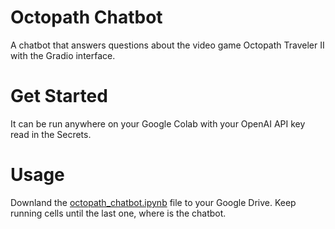 # Octopath Chatbot
A chatbot that answers questions about the video game Octopath Traveler II with the Gradio interface.

# Get Started
It can be run anywhere on your Google Colab with your OpenAI API key read in the Secrets. 

# Usage
Downland the [octopath_chatbot.ipynb](octopath_chatbot.ipynb) file to your Google Drive. Keep running cells until the last one, where is the chatbot. 

